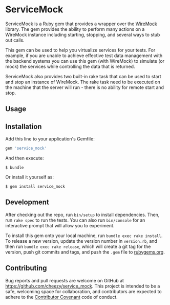 # ServiceMock

ServiceMock is a Ruby gem that provides a wrapper over the [WireMock](http://wiremock.org)
library.  The gem provides the ability to perform many actions on a WireMock instance
including starting, stopping, and several ways to stub out calls.

This gem can be used to help you virtualize services for your tests.  For example, if you
are unable to achieve effective test data management with the backend systems you can
use this gem (with WireMock) to simulate (or mock) the services while controlling the
data that is returned.

ServiceMock also provides two built-in rake task that can be used to start and stop an
instance of WireMock.  The rake task need to be executed on the machine that the server
will run - there is no ability for remote start and stop.

## Usage




## Installation

Add this line to your application's Gemfile:

```ruby
gem 'service_mock'
```

And then execute:

    $ bundle

Or install it yourself as:

    $ gem install service_mock


## Development

After checking out the repo, run `bin/setup` to install dependencies. Then, run `rake spec` to run the tests. You can also run `bin/console` for an interactive prompt that will allow you to experiment.

To install this gem onto your local machine, run `bundle exec rake install`. To release a new version, update the version number in `version.rb`, and then run `bundle exec rake release`, which will create a git tag for the version, push git commits and tags, and push the `.gem` file to [rubygems.org](https://rubygems.org).

## Contributing

Bug reports and pull requests are welcome on GitHub at https://github.com/cheezy/service_mock. This project is intended to be a safe, welcoming space for collaboration, and contributors are expected to adhere to the [Contributor Covenant](http://contributor-covenant.org) code of conduct.

